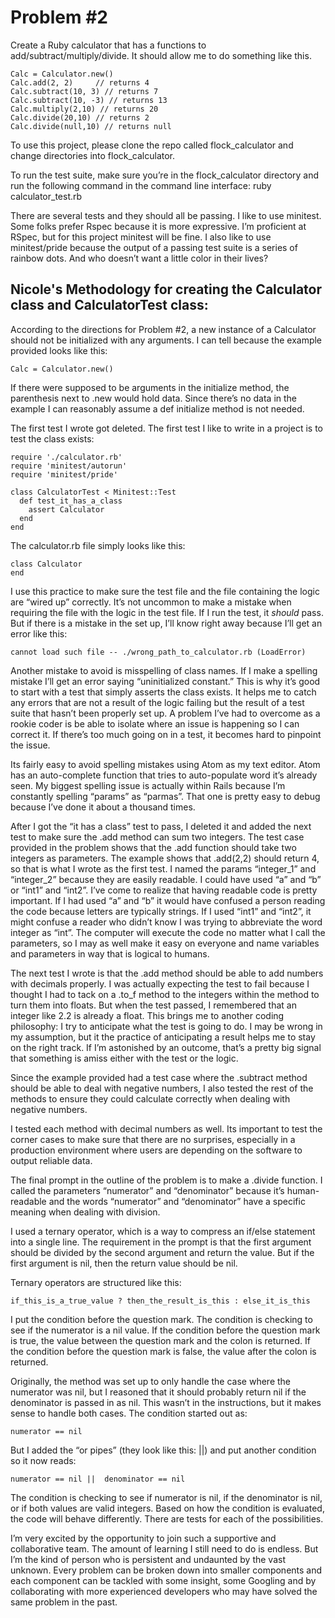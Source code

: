 # Problem #2

Create a Ruby calculator that has a functions to add/subtract/multiply/divide. It should allow me to do something like this.
```
Calc = Calculator.new()
Calc.add(2, 2)     // returns 4
Calc.subtract(10, 3) // returns 7
Calc.subtract(10, -3) // returns 13
Calc.multiply(2,10) // returns 20
Calc.divide(20,10) // returns 2
Calc.divide(null,10) // returns null
```
To use this project, please clone the repo called flock_calculator and change directories into flock_calculator.

To run the test suite, make sure you’re in the flock_calculator directory and run the following command in the command line interface:
ruby calculator_test.rb

There are several tests and they should all be passing. I like to use minitest. Some folks prefer Rspec because it is more expressive. I’m proficient at RSpec, but for this project minitest will be fine. I also like to use minitest/pride because the output of a passing test suite is a series of rainbow dots. And who doesn’t want a little color in their lives?

## Nicole's Methodology for creating the Calculator class and CalculatorTest class:

According to the directions for Problem #2, a new instance of a Calculator should not be initialized with any arguments. I can tell because the example provided looks like this:
```
Calc = Calculator.new()
```
If there were supposed to be arguments in the initialize method, the parenthesis next to .new would hold data. Since there’s no data in the example I can reasonably assume a def initialize method is not needed.

The first test I wrote got deleted. The first test I like to write in a project is to test the class exists:
```
require './calculator.rb'
require 'minitest/autorun'
require 'minitest/pride'

class CalculatorTest < Minitest::Test
  def test_it_has_a_class
    assert Calculator
  end
end

```
The calculator.rb file simply looks like this:
```
class Calculator
end
```

I use this practice to make sure the test file and the file containing the logic are “wired up” correctly. It’s not uncommon to make a mistake when requiring the file with the logic in the test file. If I run the test, it *should* pass. But if there is a mistake in the set up, I’ll know right away because I’ll get an error like this:
```
cannot load such file -- ./wrong_path_to_calculator.rb (LoadError)
```
Another mistake to avoid is misspelling of class names. If I make a spelling mistake I’ll get an error saying “uninitialized constant.” This is why it’s good to start with a test that simply asserts the class exists. It helps me to catch any errors that are not a result of the logic failing but the result of a test suite that hasn’t been properly set up. A problem I’ve had to overcome as  a rookie coder is be able to isolate where an issue is happening so I can correct it. If there’s too much going on in a test, it becomes hard to pinpoint the issue.

Its fairly easy to avoid spelling mistakes using Atom as my text editor. Atom has an auto-complete function that tries to auto-populate word it’s already seen. My biggest spelling issue is actually within Rails because I’m constantly spelling “params” as “parmas”. That one is pretty easy to debug because I’ve done it about a thousand times.

After I got the “it has a class” test to pass, I deleted it and added the next test to make sure the .add method can sum two integers. The test case provided in the problem shows that the .add function should take two integers as parameters. The example shows that .add(2,2) should return 4, so that is what I wrote as the first test. I named the params “integer_1” and “integer_2” because they are easily readable. I could have used “a” and “b” or “int1” and “int2”. I’ve come to realize that having readable code is pretty important. If I had used “a” and “b” it would have confused a person reading the code because letters are typically strings. If I used “int1” and “int2”, it might confuse a reader who didn’t know I was trying to abbreviate the word integer as “int”. The computer will execute the code no matter what I call the parameters, so I may as well make it easy on everyone and name variables and parameters in way that is logical to humans.

The next test I wrote is that the .add method should be able to add numbers with decimals properly. I was actually expecting the test to fail because I thought I had to tack on a .to_f method to the integers within the method to turn them into floats. But when the test passed, I remembered that an integer like 2.2 is already a float. This brings me to another coding philosophy: I try to anticipate what the test is going to do. I may be wrong in my assumption, but it the practice of anticipating a result helps me to stay on the right track. If I’m astonished by an outcome, that’s a pretty big signal that something is amiss either with the test or the logic.

Since the example provided had a test case where the .subtract method should be able to deal with negative numbers, I also tested the rest of the methods to ensure they could calculate correctly when dealing with negative numbers.

I tested each method with decimal numbers as well. Its important to test the corner cases to make sure that there are no surprises, especially in a production environment where users are depending on the software to output reliable data.

The final prompt in the outline of the problem is to make a .divide function. I called the parameters “numerator” and “denominator” because it’s human-readable and the words “numerator” and “denominator” have a specific meaning when dealing with division.

I used a ternary operator, which is a way to compress an if/else statement into a single line. The requirement in the prompt is that the first argument should be divided by the second argument and return the value. But if the first argument is nil, then the return value should be nil.

Ternary operators are structured like this:
```
if_this_is_a_true_value ? then_the_result_is_this : else_it_is_this
```
I put the condition before the question mark. The condition is checking to see if the numerator is a nil value. If the condition before the question mark is true, the value between the question mark and the colon is returned. If the condition before the question mark is false, the value after the colon is returned.

Originally, the method was set up to only handle the case where the numerator was nil, but I reasoned that it should probably return nil if the denominator is passed in as nil. This wasn’t in the instructions, but it makes sense to handle both cases. The condition started out as:
```
numerator == nil
```
But I added the “or pipes” (they look like this: ||) and put another condition so it now reads:
```
numerator == nil ||  denominator == nil
```
The condition is checking to see if numerator is nil, if the denominator is nil, or if both values are valid integers. Based on how the condition is evaluated, the code will behave differently. There are tests for each of the possibilities.

I’m very excited by the opportunity to join such a supportive and collaborative team. The amount of learning I still need to do is endless. But I’m the kind of person who is persistent and undaunted by the vast unknown. Every problem can be broken down into smaller components and each component can be tackled with some insight, some Googling and by collaborating with more experienced developers who may have solved the same problem in the past.
